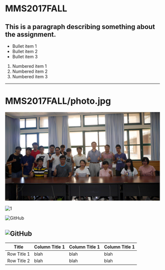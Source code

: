 # MMS2017FALL #

This is a paragraph describing something about the assignment.
-------------
<ul>
<li>Bullet item 1</li>
<li>Bullet item 2</li>
 <li>Bullet item 3</li>
</ul>
<ol>
<li>Numbered item 1</li>
<li>Numbered item 2</li>
<li>Numbered item 3</li>
</ol>

-------------
MMS2017FALL/photo.jpg
====
![M](http://github.com/keansing/MMS2017FALL/raw/master/photo.jpg)

![1](MMS2017FALL/photo.jpg)

![GitHub][github]

[github]: MMS2017FALL/photo.jpg "GitHub,Social Coding"

![GitHub](MMS2017FALL/photo.jpg)
-------------

|    Title     |Column Title 1|Column Title 1|Column Title 1|
|------------  |------------  |------------  |------------  |
|  Row Title 1 |blah	        |blah	         |blah          |
|Row Title 2   |blah	        |blah	         |blah          |
